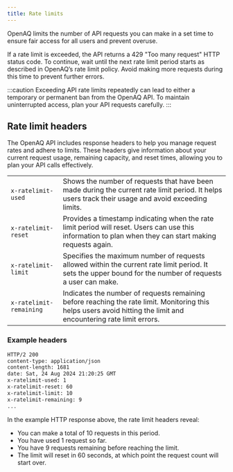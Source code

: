 ```yaml
---
title: Rate limits
---
```


OpenAQ limits the number of API requests you can make in a set time to ensure
fair access for all users and prevent overuse.

If a rate limit is exceeded, the API returns a 429 "Too many request" HTTP status
code. To continue, wait until the next rate limit period starts as described in
OpenAQ’s rate limit policy. Avoid making more requests during this time to 
prevent further errors.

:::caution
Exceeding API rate limits repeatedly can lead to either a temporary or permanent
ban from the OpenAQ API. To maintain uninterrupted access, plan your API
requests carefully.
:::

## Rate limit headers

The OpenAQ API includes response headers to help you manage request rates and
adhere to limits. These headers give information about your current request
usage, remaining capacity, and reset times, allowing you to plan your API calls
effectively.

<table>
  <tbody>
    <tr>
      <td style="white-space: nowrap;"><code>x-ratelimit-used</code></td>
      <td>Shows the number of requests that have been made during the current
      rate limit period. It helps users track their usage and avoid exceeding
      limits.</td>
    </tr>
    <tr>
      <td style="white-space: nowrap;"><code>x-ratelimit-reset</code></td>
      <td>Provides a timestamp indicating when the rate limit period will reset. Users can use this information to plan when they can start making requests again.</td>
    </tr>
    <tr>
      <td style="white-space: nowrap;"><code>x-ratelimit-limit</code></td>
      <td>Specifies the maximum number of requests allowed within the current rate limit period. It sets the upper bound for the number of requests a user can make.</td>
    </tr>
    <tr>
      <td style="white-space: nowrap;"><code>x-ratelimit-remaining</code></td>
      <td>Indicates the number of requests remaining before reaching the rate limit. Monitoring this helps users avoid hitting the limit and encountering rate limit errors.</td>
    </tr>
  </tbody>
</table>

### Example headers

```sh {5-8}
HTTP/2 200 
content-type: application/json
content-length: 1681
date: Sat, 24 Aug 2024 21:20:25 GMT
x-ratelimit-used: 1
x-ratelimit-reset: 60
x-ratelimit-limit: 10
x-ratelimit-remaining: 9
...
```

In the example HTTP response above, the rate limit headers reveal:

* You can make a total of 10 requests in this period.
* You have used 1 request so far.
* You have 9 requests remaining before reaching the limit.
* The limit will reset in 60 seconds, at which point the request count will
start over.
